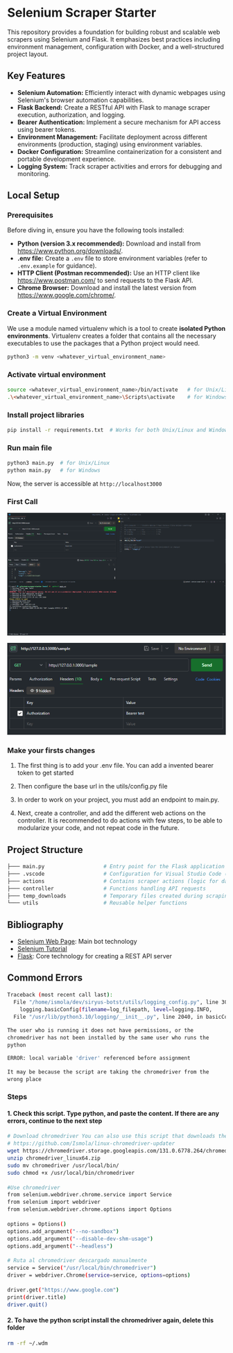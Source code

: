 # Selenium Scraper Starter

This repository provides a foundation for building robust and scalable web scrapers using Selenium and Flask. It emphasizes best practices including environment management, configuration with Docker, and a well-structured project layout.

## Key Features

- **Selenium Automation:** Efficiently interact with dynamic webpages using Selenium's browser automation capabilities.
- **Flask Backend:** Create a RESTful API with Flask to manage scraper execution, authorization, and logging.
- **Bearer Authentication:** Implement a secure mechanism for API access using bearer tokens.
- **Environment Management:** Facilitate deployment across different environments (production, staging) using environment variables.
- **Docker Configuration:** Streamline containerization for a consistent and portable development experience.
- **Logging System:** Track scraper activities and errors for debugging and monitoring.

## Local Setup

### Prerequisites

Before diving in, ensure you have the following tools installed:

- **Python (version 3.x recommended):** Download and install from https://www.python.org/downloads/.
- **.env file:** Create a `.env` file to store environment variables (refer to `.env.example` for guidance).
- **HTTP Client (Postman recommended):** Use an HTTP client like https://www.postman.com/ to send requests to the Flask API.
- **Chrome Browser:** Download and install the latest version from https://www.google.com/chrome/.

### Create a Virtual Environment

We use a module named virtualenv which is a tool to create **isolated Python environments**. Virtualenv creates a folder that contains all the necessary executables to use the packages that a Python project would need.

```bash
python3 -m venv <whatever_virtual_environment_name>
```

### Activate virtual environment

```bash
source <whatever_virtual_environment_name>/bin/activate   # for Unix/Linux
.\<whatever_virtual_environment_name>\Scripts\activate    # for Windows
```

### Install project libraries

```bash
pip install -r requirements.txt  # Works for both Unix/Linux and Windows
```

### Run main file

```bash
python3 main.py  # for Unix/Linux
python main.py   # for Windows
```

Now, the server is accessible at `http://localhost3000`

### First Call

![First Call](./readmeImages/firstcall.png)

![Auth Call](./readmeImages/authcall.png)

### Make your firsts changes

1. The first thing is to add your .env file. You can add a invented bearer token to get started

2. Then configure the base url in the utils/config.py file

3. In order to work on your project, you must add an endpoint to main.py.

4. Next, create a controller, and add the different web actions on the controller. It is recommended to do actions with few steps, to be able to modularize your code, and not repeat code in the future.

## Project Structure

```bash
├─── main.py                   # Entry point for the Flask application
├─── .vscode                   # Configuration for Visual Studio Code (optional)
├─── actions                   # Contains scraper actions (logic for data extraction)
├─── controller                # Functions handling API requests
├─── temp_downloads            # Temporary files created during scraping
└─── utils                     # Reusable helper functions
```

## Bibliography

- [Selenium Web Page](https://selenium-python.readthedocs.io/): Main bot technology
- [Selenium Tutorial](https://youtube.com/playlist?list=PLheIVUbpfWZ17lCcHnoaa1RD59juFR06C&si=TTyB-dQQFl38tXO2)
- [Flask](https://flask.palletsprojects.com/en/3.0.x/): Core technology for creating a REST API server

## Commond Errors

```bash
Traceback (most recent call last):
  File "/home/ismola/dev/siryus-botst/utils/logging_config.py", line 30, in configure_logger
    logging.basicConfig(filename=log_filepath, level=logging.INFO,
  File "/usr/lib/python3.10/logging/__init__.py", line 2040, in basicConfig
```

`The user who is running it does not have permissions, or the chromedriver has not been installed by the same user who runs the python`

```bash
ERROR: local variable 'driver' referenced before assignment
```

`It may be because the script are taking the chromedriver from the wrong place`

### Steps

#### 1. Check this script. Type python, and paste the content. If there are any errors, continue to the next step

```bash
# Download chromedriver You can also use this script that downloads the latest version automatically:
# https://github.com/Ismola/linux-chromedriver-updater
wget https://chromedriver.storage.googleapis.com/131.0.6778.264/chromedriver_linux64.zip
unzip chromedriver_linux64.zip
sudo mv chromedriver /usr/local/bin/
sudo chmod +x /usr/local/bin/chromedriver

#Use chromedriver
from selenium.webdriver.chrome.service import Service
from selenium import webdriver
from selenium.webdriver.chrome.options import Options

options = Options()
options.add_argument("--no-sandbox")
options.add_argument("--disable-dev-shm-usage")
options.add_argument("--headless")

# Ruta al chromedriver descargado manualmente
service = Service("/usr/local/bin/chromedriver")
driver = webdriver.Chrome(service=service, options=options)

driver.get("https://www.google.com")
print(driver.title)
driver.quit()
```

#### 2. To have the python script install the chromedriver again, delete this folder

```bash
rm -rf ~/.wdm

```
